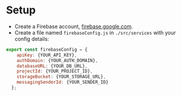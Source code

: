 # Setup
* Create a Firebase account, [firebase.google.com](firebase.google.com).
* Create a file named `firebaseConfig.js` in `./src/services` with your config details: 

```js
export const firebaseConfig = {
    apiKey: {YOUR_API_KEY},
    authDomain: {YOUR_AUTH_DOMAIN},
    databaseURL: {YOUR_DB_URL},
    projectId: {YOUR_PROJECT_ID},
    storageBucket: {YOUR_STORAGE_URL},
    messagingSenderId: {YOUR_SENDER_ID}
  };
```